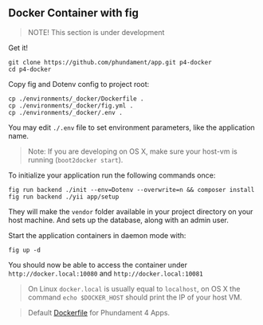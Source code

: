 Docker Container with fig
-------------------------

> NOTE! This section is under development

Get it!

    git clone https://github.com/phundament/app.git p4-docker
    cd p4-docker

Copy fig and Dotenv config to project root:

    cp ./environments/_docker/Dockerfile .
    cp ./environments/_docker/fig.yml .
    cp ./environments/_docker/.env .

You may edit `./.env` file to set environment parameters, like the application name.

> Note: If you are developing on OS X, make sure your host-vm is running (`boot2docker start`).

To initialize your application run the following commands once:

    fig run backend ./init --env=Dotenv --overwrite=n && composer install
    fig run backend ./yii app/setup

They will make the `vendor` folder available in your project directory on your host machine.
And sets up the database, along with an admin user.

Start the application containers in daemon mode with:

    fig up -d

You should now be able to access the container under `http://docker.local:10080` and `http://docker.local:10081`

> On Linux `docker.local` is usually equal to `localhost`, on OS X the command `echo $DOCKER_HOST` should print the IP of your host VM.

> Default [Dockerfile](https://github.com/phundament/docker) for Phundament 4 Apps.
